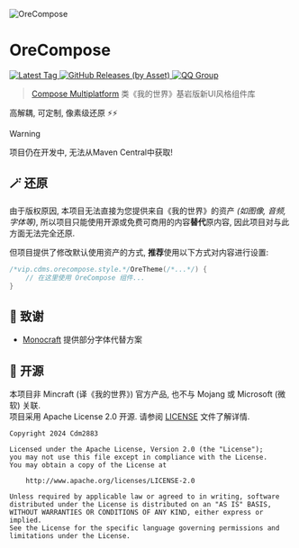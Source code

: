 ![OreCompose](https://socialify.git.ci/Cdm2883/OreCompose/image?description=1&font=Raleway&forks=1&issues=1&logo=data%3Aimage%2Fpng%3Bbase64%2CiVBORw0KGgoAAAANSUhEUgAAAKAAAACgCAYAAACLz2ctAAAAAXNSR0IArs4c6QAAAu5JREFUeJzt3TFqFGEAhmEjgsJaWIudlSAo6AnEK4jgLTyJth5BrLxA8AJCBMHKTqwtXIggxN5d8deZ5N2dfZ5ymWSG7MtPPsiSS5cAAAAAAACW6qh%2BgPN07f6joetWt1cbr60%2Fr8%2FmfJbV7dXGz3r9eT30tacnx3M%2Byk65XD8Ah02ApARISoCk9nKEXMS4uPfi7r891F98eP5x6LpDGytOQFICJCVAUgIktVMjZB%2FHxdwObaw4AUkJkJQASQmQ1IWMEONifksZK05AUgIkJUBSAiQ1aYQYF7tv18eKE5CUAEkJkJQASU0dIf%2F94W3jYreMjpVtTk%2BO%2F7sjJyApAZISICkBkroy9zc0LvbT6Ps2Zaxs4wQkJUBSAiQlQFKzj5D3T98MXffg9ZO5b80ER28fD15phLAgAiQlQFICJDX7CBllrFyM8XHRcAKSEiApAZISIKlshIwyVrbb9XExyglISoCkBEhKgKR2foSMWspYWcq4GOUEJCVAUgIkJUBSixkho6qxcmjjYpQTkJQASQmQlABJHdwIGTU6Vh4%2Be3XOT7JsTkBSAiQlQFICJCVAUgIkJUBSAiQlQFICJCVAUgIkJUBSAiQlQFICJCVAUgIkJUBSAiQlQFICJCVAUgIkJUBSAiQlQFICJCVAUgIkJUBSAiQlQFICJCVAUgIkJUBSAiQlQFICJCVAUgIkJUBSAiQlQFICJCVAUgIkJUBSs%2F%2FH9Cs37wxd9%2FPrp7lvzQQn714m93UCkhIgKQGSEiCpqSPkaOSisx%2FrzRvfvHM28rXGyjSj4%2BL6jVsb7%2BX3b19mf57fOQFJCZCUAEkJkNSkEXJ6cjx03bX7j7a9vPFLr7Eybu5xse210fd3CicgKQGSEiApAZKa%2Fc%2BxtjFWxi1lXIxyApISICkBkhIgqQsZIaOWPFYObVyMcgKSEiApAZISIKmhz3Tsqz%2BMlQ3bxsrR1dXQWBk15TMX%2BzguRjkBSQmQlABJCRAAAAAAAADOxS%2FyAbnuBkEyYgAAAABJRU5ErkJggg%3D%3D&name=1&owner=1&pattern=Signal&pulls=1&stargazers=1&theme=Auto)
# OreCompose
[
![Latest Tag](https://img.shields.io/github/v/tag/Cdm2883/OreCompose?label=LATEST%20TAG&style=for-the-badge)
![GitHub Releases (by Asset)](https://img.shields.io/github/downloads/Cdm2883/OreCompose/latest/total?style=for-the-badge)
](https://github.com/Cdm2883/OreCompose/releases/latest)
[![QQ Group](https://img.shields.io/badge/QQ_Group-Cdm's_group-0099ff?style=for-the-badge&logo=data%3Aimage%2Fpng%3Bbase64%2CiVBORw0KGgoAAAANSUhEUgAAAGAAAABgCAYAAADimHc4AAAACXBIWXMAACE4AAAhOAFFljFgAAAAAXNSR0IArs4c6QAAAARnQU1BAACxjwv8YQUAAARcSURBVHgB7Z2NUdswFMf%2F6XWAdALEBNAJaiZomQAzQekEJBOUTsAIzQawQekEdicgnUDVO8uHa0icSHqyJb%2Ffnc6Q5GxLT%2B9DlvwECIIgCIIgzJEFJo7WujCHc1PO7HFpiur9rDZla4%2B%2FTXky5XGxWGwhHA81uin3pjxrPx5MKU1ZQhjGNlalw1OZcmuKgvAa3fT4J81PZUoJ4QXTIN91fB703LXBNMDSNsRYVHoCQhglCrIVf8DraCY2FCVdmGjpCSMRXQC6iUh%2BYfzGbxlVCO8Qn3tMp%2FEJ6hA%2FxzJHUQVgKnlrDl8wPRSajpEv1MP09FkhMtF8gKlchWmZnl2cGn9QIxJRTJBuBj8KaRDVFEXRgIR6fwtFRY%2BIALsGJNb7W24RCXYNSLD3t0TRAlYNMI1PIadCmkQJl7lN0BRj%2FkO50hHmEdhMkL35Z6QNuxni1IAC6cOuwZwCSNn8tHwGM5wCOEP60OMTBUZYBGDt%2FznyoAAjXBqQS%2BMTrHURAQyjwAiXABTygdWXcQkgBwfcosAIlwCyWonGGQmJCToMtg4lGnAYyQkgNxSYCC4ALSuRj4JDA0QARxBcADFXFOSA%2BICR4fABCvmRVBRUIj%2FY5gWCT0kmvApiCJbpyaAakPgqiCFYZvhCm6AS%2BcKySiKYAKzzZZ9DHRFq%2FBKBCakBJfIneAcL5oQzdr59gjrjIBqQufPtE9QZhzJBJeZDUGfsLYAZON8%2BQZ1xCA0oMD%2BCdThvJzwj59vnQ4h0OF4aYBqf1v8ozJMbBMDXBAW5iUT5hAD4CiDITSQKpdgp4ImzAOzFFeZNAU98NCCH9f%2B%2BeFsAHwHM2fy0FL4zgE4CsBfNaQW0D16WwFUDCggtBTxwFYDY%2Fxe8TLGrAHJafu7L0g5InThaADMf%2Fe6igCMuGqAg9HG2CC4CGFK3GnmyL6lfPBM0cLE18hXAtz3fKTjiIoCTHZ%2FX5vHsyhz%2FID%2B2dh74x47vl64DspA%2B4MIe96lqqrR1WmG3hjtNU7oI4K0LrTvL0nMUAO1JADsBc4km2WufaALos7Gmp4UE4D1TNDE27R82w%2B4agXARQLdxa%2FSck%2B0lOWlB3V8HZP6%2Fw25%2FcBQ%2BAqjRLFKq3%2FhNsB4yAR7f%2BtDU%2B6b3XY0YUHZZfUD%2Bfc2zE8YYqD11pOjnTjcLE6aFbrYjSR32JK6saSt1%2BktW2NMYc7%2Bkd410Wcd44zNG4laKGL4iLSjyOUUEYgiABii0XUkqU5gU5X2M9b4z%2B3vCndFjjTS4zi59va0QPSuqMW2o8TfIFd3solHpaVJiBN4jErpZSXeF6SbzuDL3SMdNzE1AuccB1NgUAZVIZzxQo3nEsF6knHhEN%2FtDVjpt2DdyYNEAe%2BMr5AHtS3wBJjhyReSQtr7PJVd0xBWG1sgLNqfMZYIUmpFvgWYSv7sN%2BRL7I6Et%2Fq%2Fwtlf%2B4mX7cnTOe9I7t%2BqcY%2Bia6JyvPTcdaSpyI1nABEEQBEEQQvMP82DW%2Bu24kOQAAAAASUVORK5CYII%3D)](https://qm.qq.com/cgi-bin/qm/qr?k=Vcspr10ZnFcPd29hgPUgmxcBPsPni6pC&jump_from=webapi&authKey=uKMeRLS8aWCJwEXlYmkKeg1aBg4xmt/UbdXvEejPDOqCxhIKpqLK8Q+qG4ZFl0Nn)
> [Compose Multiplatform](https://www.jetbrains.com/lp/compose-multiplatform/) 类《我的世界》基岩版新UI风格组件库

高解耦, 可定制, 像素级还原 ⚡⚡

> [!WARNING]
> 项目仍在开发中, 无法从Maven Central中获取!

## 🪄 还原
由于版权原因, 本项目无法直接为您提供来自《我的世界》的资产 *(如图像, 音频, 字体等)*,
所以项目只能使用开源或免费可商用的内容**替代**原内容, 因此项目对与此方面无法完全还原.

但项目提供了修改默认使用资产的方式, **推荐**使用以下方式对内容进行设置:
```kotlin
/*vip.cdms.orecompose.style.*/OreTheme(/*...*/) {
    // 在这里使用 OreCompose 组件...
}
```

## 💖 致谢
- [Monocraft](https://github.com/IdreesInc/Monocraft) 提供部分字体代替方案

## 🎈 开源
本项目非 Mincraft (译《我的世界》) 官方产品, 也不与 Mojang 或 Microsoft (微软) 关联.   
项目采用 Apache License 2.0 开源.
请参阅 [LICENSE](LICENSE) 文件了解详情.
```
Copyright 2024 Cdm2883

Licensed under the Apache License, Version 2.0 (the "License");
you may not use this file except in compliance with the License.
You may obtain a copy of the License at

    http://www.apache.org/licenses/LICENSE-2.0

Unless required by applicable law or agreed to in writing, software
distributed under the License is distributed on an "AS IS" BASIS,
WITHOUT WARRANTIES OR CONDITIONS OF ANY KIND, either express or implied.
See the License for the specific language governing permissions and
limitations under the License.
```
